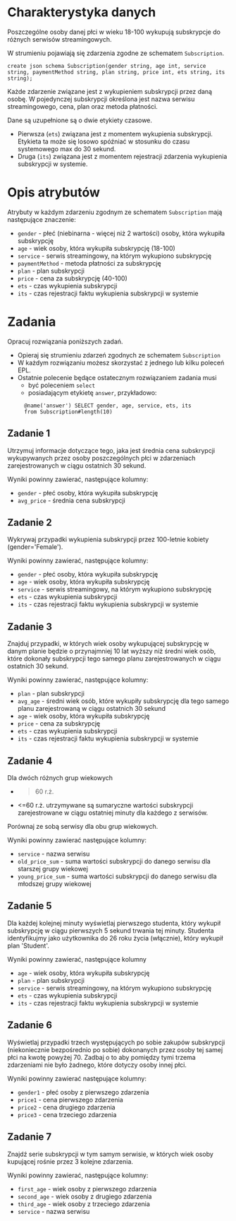 # Charakterystyka danych

Poszczególne osoby danej płci w wieku 18-100 wykupują subskrypcje do różnych serwisów streamingowych.

W strumieniu pojawiają się zdarzenia zgodne ze schematem `Subscription`.

```
create json schema Subscription(gender string, age int, service string, paymentMethod string, plan string, price int, ets string, its string);
```

Każde zdarzenie związane jest z wykupieniem subskrypcji przez daną osobę.
W pojedynczej subskrypcji określona jest nazwa serwisu streamingowego, cena, plan oraz metoda płatności.

Dane są uzupełnione są o dwie etykiety czasowe.

* Pierwsza (`ets`) związana jest z momentem wykupienia subskrypcji.
  Etykieta ta może się losowo spóźniać w stosunku do czasu systemowego max do 30 sekund.
* Druga (`its`) związana jest z momentem rejestracji zdarzenia wykupienia subskrypcji w systemie.

# Opis atrybutów

Atrybuty w każdym zdarzeniu zgodnym ze schematem `Subscription` mają następujące znaczenie:

* `gender` - płeć (niebinarna - więcej niż 2 wartości) osoby, która wykupiła subskrypcję
* `age` - wiek osoby, która wykupiła subskrypcję (18-100)
* `service` - serwis streamingowy, na którym wykupiono subskrypcję
* `paymentMethod` - metoda płatności za subskrypcję
* `plan` - plan subskrypcji
* `price` - cena za subskrypcję (40-100)
* `ets` - czas wykupienia subskrypcji
* `its` - czas rejestracji faktu wykupienia subskrypcji w systemie

# Zadania

Opracuj rozwiązania poniższych zadań.

* Opieraj się strumieniu zdarzeń zgodnych ze schematem `Subscription`
* W każdym rozwiązaniu możesz skorzystać z jednego lub kilku poleceń EPL.
* Ostatnie polecenie będące ostatecznym rozwiązaniem zadania musi
    * być poleceniem `select`
    * posiadającym etykietę `answer`, przykładowo:
  ```aidl
    @name('answer') SELECT gender, age, service, ets, its
    from Subscription#length(10)
  ```

## Zadanie 1

Utrzymuj informacje dotyczące tego, jaka jest średnia cena subskrypcji wykupywanych
przez osoby poszczególnych płci w zdarzeniach zarejestrowanych w ciągu ostatnich 30 sekund.

Wyniki powinny zawierać, następujące kolumny:

- `gender` - płeć osoby, która wykupiła subskrypcję
- `avg_price` - średnia cena subskrypcji

## Zadanie 2

Wykrywaj przypadki wykupienia subskrypcji przez 100-letnie kobiety (gender='Female').

Wyniki powinny zawierać, następujące kolumny:

- `gender` - płeć osoby, która wykupiła subskrypcję
- `age` - wiek osoby, która wykupiła subskrypcję
- `service` - serwis streamingowy, na którym wykupiono subskrypcję
- `ets` - czas wykupienia subskrypcji
- `its` - czas rejestracji faktu wykupienia subskrypcji w systemie

## Zadanie 3

Znajduj przypadki, w których wiek osoby wykupującej subskrypcję w danym planie będzie o przynajmniej 10 lat wyższy niż
średni wiek osób, które dokonały subskrypcji tego samego planu zarejestrowanych w ciągu ostatnich 30 sekund.

Wyniki powinny zawierać, następujące kolumny:

- `plan` - plan subskrypcji
- `avg_age` - średni wiek osób, które wykupiły subskrypcję dla tego samego planu zarejestrowaną w ciągu ostatnich 30
  sekund
- `age` - wiek osoby, która wykupiła subskrypcję
- `price` - cena za subskrypcję
- `ets` - czas wykupienia subskrypcji
- `its` - czas rejestracji faktu wykupienia subskrypcji w systemie

## Zadanie 4

Dla dwóch różnych grup wiekowych

- > 60 r.ż.
- <=60 r.ż.
  utrzymywane są sumaryczne wartości subskrypcji zarejestrowane w ciągu ostatniej minuty dla każdego z serwisów.

Porównaj ze sobą serwisy dla obu grup wiekowych.

Wyniki powinny zawierać następujące kolumny:

- `service` - nazwa serwisu
- `old_price_sum` - suma wartości subskrypcji do danego serwisu dla starszej grupy wiekowej
- `young_price_sum` - suma wartości subskrypcji do danego serwisu dla młodszej grupy wiekowej

## Zadanie 5

Dla każdej kolejnej minuty wyświetlaj pierwszego studenta, który wykupił subskrypcję w ciągu pierwszych 5 sekund trwania
tej minuty.
Studenta identyfikujmy jako użytkownika do 26 roku życia (włącznie), który wykupił plan 'Student'.

Wyniki powinny zawierać, następujące kolumny

- `age` - wiek osoby, która wykupiła subskrypcję
- `plan` - plan subskrypcji
- `service` - serwis streamingowy, na którym wykupiono subskrypcję
- `ets` - czas wykupienia subskrypcji
- `its` - czas rejestracji faktu wykupienia subskrypcji w systemie

## Zadanie 6

Wyświetlaj przypadki trzech występujących po sobie zakupów subskrypcji (niekoniecznie bezpośrednio po sobie) dokonanych
przez osoby tej samej płci na kwotę powyżej 70. Zadbaj o to aby pomiędzy tymi trzema zdarzeniami nie było żadnego, które
dotyczy osoby innej płci.

Wyniki powinny zawierać następujące kolumny:

- `gender1` - płeć osoby z pierwszego zdarzenia
- `price1` - cena pierwszego zdarzenia
- `price2` - cena drugiego zdarzenia
- `price3` - cena trzeciego zdarzenia

## Zadanie 7

Znajdź serie subskrypcji w tym samym serwisie, w których wiek osoby
kupującej rośnie przez 3 kolejne zdarzenia.

Wyniki powinny zawierać, następujące kolumny:

- `first_age` - wiek osoby z pierwszego zdarzenia
- `second_age` - wiek osoby z drugiego zdarzenia
- `third_age` - wiek osoby z trzeciego zdarzenia
- `service` - nazwa serwisu
